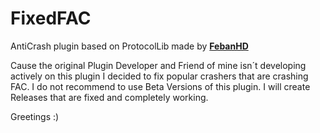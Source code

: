 # FixedFAC
AntiCrash plugin based on ProtocolLib made by [**FebanHD**](https://github.com/FebbanHD123/)

Cause the original Plugin Developer and Friend of mine isn´t developing actively on this plugin I
decided to fix popular crashers that are crashing FAC. I do not recommend to use Beta Versions of this plugin.
I will create Releases that are fixed and completely working. 

Greetings :)
